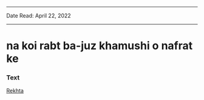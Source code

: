 
---

Date Read: April 22, 2022

---


# na koi rabt ba-juz khamushi o nafrat ke


### Text

[Rekhta](https://www.rekhta.org/ghazals/na-koii-rabt-ba-juz-khaamushii-o-nafrat-ke-kishwar-naheed-ghazals?lang=ur)

